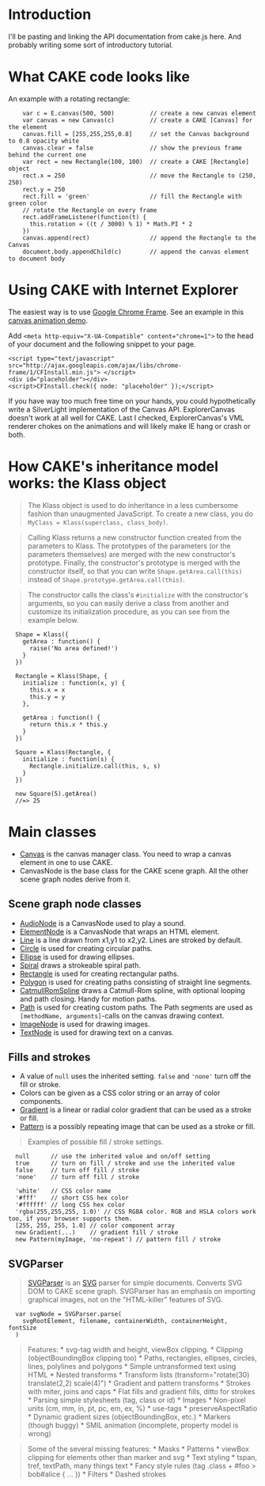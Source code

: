 # Introduction #

I'll be pasting and linking the API documentation from cake.js here. And probably writing some sort of introductory tutorial.

# What CAKE code looks like #

An example with a rotating rectangle:
```
    var c = E.canvas(500, 500)          // create a new canvas element
    var canvas = new Canvas(c)          // create a CAKE [Canvas] for the element
    canvas.fill = [255,255,255,0.8]     // set the Canvas background to 0.8 opacity white
    canvas.clear = false                // show the previous frame behind the current one
    var rect = new Rectangle(100, 100)  // create a CAKE [Rectangle] object
    rect.x = 250                        // move the Rectangle to (250, 250)
    rect.y = 250
    rect.fill = 'green'                 // fill the Rectangle with green color
    // rotate the Rectangle on every frame
    rect.addFrameListener(function(t) {
      this.rotation = ((t / 3000) % 1) * Math.PI * 2 
    })
    canvas.append(rect)                 // append the Rectangle to the Canvas
    document.body.appendChild(c)        // append the canvas element to document body
```


# Using CAKE with Internet Explorer #

The easiest way is to use [Google Chrome Frame](http://code.google.com/chrome/chromeframe). See an example in this [canvas animation demo](http://cs.helsinki.fi/u/ilmarihe/canvas_animation_demo/mozcampeu09.html).

Add `<meta http-equiv="X-UA-Compatible" content="chrome=1">` to the head of your document and the following snippet to your page.

```
<script type="text/javascript" src="http://ajax.googleapis.com/ajax/libs/chrome-frame/1/CFInstall.min.js"> </script> 
<div id="placeholder"></div>
<script>CFInstall.check({ node: "placeholder" });</script> 
```

If you have way too much free time on your hands, you could hypothetically write a SilverLight implementation of the Canvas API. ExplorerCanvas doesn't work at all well for CAKE. Last I checked, ExplorerCanvas's VML renderer chokes on the animations and will likely make IE hang or crash or both.

# How CAKE's inheritance model works: the Klass object #

> The Klass object is used to do inheritance in a less cumbersome fashion than unaugmented JavaScript. To create a new class, you do `MyClass = Klass(superclass, class_body)`.

> Calling Klass returns a new constructor function created from the parameters to Klass. The prototypes of the parameters (or the parameters themselves) are merged with the new constructor's prototype. Finally, the constructor's prototype is merged with the constructor itself, so that you can write `Shape.getArea.call(this)` instead of `Shape.prototype.getArea.call(this)`.

> The constructor calls the class's `#initialize` with the constructor's arguments, so you can easily derive a class from another and customize its initialization procedure, as you can see from the example below.

```
  Shape = Klass({
    getArea : function() {
      raise('No area defined!')
    }
  })

  Rectangle = Klass(Shape, {
    initialize : function(x, y) {
      this.x = x
      this.y = y
    },

    getArea : function() {
      return this.x * this.y
    }
  })

  Square = Klass(Rectangle, {
    initialize : function(s) {
      Rectangle.initialize.call(this, s, s)
    }
  })

  new Square(5).getArea()
  //=> 25
```


# Main classes #

  * [Canvas](Canvas.md) is the canvas manager class. You need to wrap a canvas element in one to use CAKE.
  * CanvasNode is the base class for the CAKE scene graph. All the other scene graph nodes derive from it.


## Scene graph node classes ##

  * [AudioNode](AudioNode.md) is a CanvasNode used to play a sound.
  * [ElementNode](ElementNode.md) is a CanvasNode that wraps an HTML element.
  * [Line](Line.md) is a line drawn from x1,y1 to x2,y2. Lines are stroked by default.
  * [Circle](Circle.md) is used for creating circular paths.
  * [Ellipse](Ellipse.md) is used for drawing ellipses.
  * [Spiral](Spiral.md) draws a strokeable spiral path.
  * [Rectangle](Rectangle.md) is used for creating rectangular paths.
  * [Polygon](Polygon.md) is used for creating paths consisting of straight line segments.
  * [CatmullRomSpline](CatmullRomSpline.md) draws a Catmull-Rom spline, with optional looping and path closing. Handy for motion paths.
  * [Path](Path.md) is used for creating custom paths. The Path segments are used as `[methodName, arguments]`-calls on the canvas drawing context.
  * [ImageNode](ImageNode.md) is used for drawing images.
  * [TextNode](TextNode.md) is used for drawing text on a canvas.


## Fills and strokes ##

  * A value of `null` uses the inherited setting. `false` and `'none'` turn off the fill or stroke.
  * Colors can be given as a CSS color string or an array of color components.
  * [Gradient](Gradient.md) is a linear or radial color gradient that can be used as a stroke or fill.
  * [Pattern](Pattern.md) is a possibly repeating image that can be used as a stroke or fill.

> Examples of possible fill / stroke settings.
```
  null      // use the inherited value and on/off setting
  true      // turn on fill / stroke and use the inherited value
  false     // turn off fill / stroke
  'none'    // turn off fill / stroke

  'white'   // CSS color name
  '#fff'    // short CSS hex color
  '#ffffff' // long CSS hex color
  'rgba(255,255,255, 1.0)' // CSS RGBA color. RGB and HSLA colors work too, if your browser supports them.
  [255, 255, 255, 1.0] // color component array 
  new Gradient(...)    // gradient fill / stroke
  new Pattern(myImage, 'no-repeat') // pattern fill / stroke
```


## SVGParser ##

> [SVGParser](SVGParser.md) is an [SVG](http://www.w3.org/TR/SVG/) parser for simple documents. Converts SVG DOM to CAKE scene graph.
> SVGParser has an emphasis on importing graphical images, not on the "HTML-killer" features of SVG.
```
  var svgNode = SVGParser.parse(
    svgRootElement, filename, containerWidth, containerHeight, fontSize
  )
```
> Features:
    * svg-tag width and height, viewBox clipping.
    * Clipping (objectBoundingBox clipping too)
    * Paths, rectangles, ellipses, circles, lines, polylines and polygons
    * Simple untransformed text using HTML
    * Nested transforms
    * Transform lists (transform="rotate(30) translate(2,2) scale(4)")
    * Gradient and pattern transforms
    * Strokes with miter, joins and caps
    * Flat fills and gradient fills, ditto for strokes
    * Parsing simple stylesheets (tag, class or id)
    * Images
    * Non-pixel units (cm, mm, in, pt, pc, em, ex, %)
    * use-tags
    * preserveAspectRatio
    * Dynamic gradient sizes (objectBoundingBox, etc.)
    * Markers (though buggy)
    * SMIL animation (incomplete, property model is wrong)

> Some of the several missing features:
    * Masks
    * Patterns
    * viewBox clipping for elements other than marker and svg
    * Text styling
    * tspan, tref, textPath, many things text
    * Fancy style rules (tag .class + #foo > bob#alice { ... })
    * Filters
    * Dashed strokes